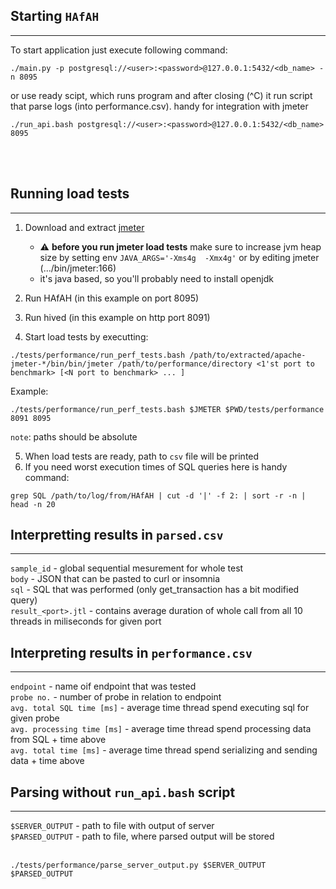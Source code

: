 ## Starting `HAfAH`
---
To start application just execute following command:

```
./main.py -p postgresql://<user>:<password>@127.0.0.1:5432/<db_name> -n 8095
```

or use ready scipt, which runs program and after closing (^C) it run script that parse logs (into performance.csv). handy for integration with jmeter

```
./run_api.bash postgresql://<user>:<password>@127.0.0.1:5432/<db_name> 8095
```

<br><br>

## Running load tests
---



1. Download and extract [jmeter](https://jmeter.apache.org/download_jmeter.cgi)
	- :warning: **before you run jmeter load tests** make sure to increase jvm heap size by setting env `JAVA_ARGS='-Xms4g  -Xmx4g'` or by editing jmeter (.../bin/jmeter:166)
	- it's java based, so you'll probably need to install openjdk


2. Run HAfAH (in this example on port 8095)
3. Run hived (in this example on http port 8091)
4. Start load tests by executting:

```
./tests/performance/run_perf_tests.bash /path/to/extracted/apache-jmeter-*/bin/bin/jmeter /path/to/performance/directory <1'st port to benchmark> [<N port to benchmark> ... ]
```

Example:
```
./tests/performance/run_perf_tests.bash $JMETER $PWD/tests/performance 8091 8095
```

`note`: paths should be absolute

5. When load tests are ready, path to `csv` file will be printed
6. If you need worst execution times of SQL queries here is handy command:

```
grep SQL /path/to/log/from/HAfAH | cut -d '|' -f 2: | sort -r -n | head -n 20
```

## Interpretting results in `parsed.csv`
---

`sample_id` - global sequential mesurement for whole test <br>
`body` - JSON that can be pasted to curl or insomnia <br>
`sql` - SQL that was performed (only get_transaction has a bit modified query) <br>
`result_<port>.jtl` - contains average duration of whole call from all 10 threads in miliseconds for given port


## Interpreting results in `performance.csv`
---

`endpoint` - name oif endpoint that was tested<br>
`probe no.` - number of probe in relation to endpoint<br>
`avg. total SQL time [ms]` - average time thread spend executing sql for given probe<br>
`avg. processing time [ms]` - average time thread spend processing data from SQL + time above<br>
`avg. total time [ms]` - average time thread spend serializing and sending data + time above


## Parsing without `run_api.bash` script
---

`$SERVER_OUTPUT` - path to file with output of server<br>
`$PARSED_OUTPUT` - path to file, where parsed output will be stored<br><br>

```
./tests/performance/parse_server_output.py $SERVER_OUTPUT $PARSED_OUTPUT
```
